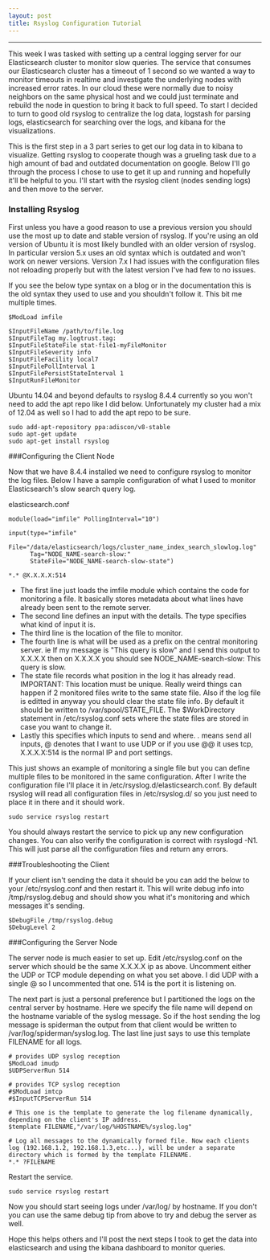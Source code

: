 ```yaml
---
layout: post
title: Rsyslog Configuration Tutorial
---
```

-----

This week I was tasked with setting up a central logging server for our Elasticsearch cluster to monitor slow queries. The service that consumes our Elasticsearch cluster has a timeout of 1 second so we wanted a way to monitor timeouts in realtime and investigate the underlying nodes with increased error rates. In our cloud these were normally due to noisy neighbors on the same physical host and we could just terminate and rebuild the node in question to bring it back to full speed. To start I decided to turn to good old rsyslog to centralize the log data, logstash for parsing logs, elasticsearch for searching over the logs, and kibana for the visualizations.

This is the first step in a 3 part series to get our log data in to kibana to visualize. Getting rsyslog to cooperate though was a grueling task due to a high amount of bad and outdated documentation on google. Below I'll go through the process I chose to use to get it up and running and hopefully it'll be helpful to you. I'll start with the rsyslog client (nodes sending logs) and then move to the server.

### Installing Rsyslog

First unless you have a good reason to use a previous version you should use the most up to date and stable version of rsyslog. If you're using an old version of Ubuntu it is most likely bundled with an older version of rsyslog. In particular version 5.x uses an old syntax which is outdated and won't work on newer versions. Version 7.x I had issues with the configuration files not reloading properly but with the latest version I've had few to no issues.

If you see the below type syntax on a blog or in the documentation this is the old syntax they used to use and you shouldn't follow it. This bit me multiple times.
```
$ModLoad imfile

$InputFileName /path/to/file.log
$InputFileTag my.logtrust.tag:
$InputFileStateFile stat-file1-myFileMonitor
$InputFileSeverity info
$InputFileFacility local7
$InputFilePollInterval 1
$InputFilePersistStateInterval 1
$InputRunFileMonitor
```

Ubuntu 14.04 and beyond defaults to rsyslog 8.4.4 currently so you won't need to add the apt repo like I did below. Unfortunately my cluster had a mix of 12.04 as well so I had to add the apt repo to be sure.

```
sudo add-apt-repository ppa:adiscon/v8-stable
sudo apt-get update
sudo apt-get install rsyslog
```

###Configuring the Client Node

Now that we have 8.4.4 installed we need to configure rsyslog to monitor the log files. Below I have a sample configuration of what I used to monitor Elasticsearch's slow search query log.

elasticsearch.conf
```
module(load="imfile" PollingInterval="10")

input(type="imfile"
      File="/data/elasticsearch/logs/cluster_name_index_search_slowlog.log"
      Tag="NODE_NAME-search-slow:"
      StateFile="NODE_NAME-search-slow-state")

*.* @X.X.X.X:514
```

* The first line just loads the imfile module which contains the code for monitoring a file. It basically stores metadata about what lines have already been sent to the remote server. 
* The second line defines an input with the details. The type specifies what kind of input it is.
* The third line is the location of the file to monitor. 
* The fourth line is what will be used as a prefix on the central monitoring server. ie If my message is "This query is slow" and I send this output to X.X.X.X then on X.X.X.X you should see NODE_NAME-search-slow: This query is slow.
* The state file records what position in the log it has already read. IMPORTANT: This location must be unique. Really weird things can happen if 2 monitored files write to the same state file. Also if the log file is editted in anyway you should clear the state file info. By default it should be written to /var/spool/STATE_FILE. The $WorkDirectory statement in /etc/rsyslog.conf sets where the state files are stored in case you want to change it.
* Lastly this specifies which inputs to send and where. *.* means send all inputs, @ denotes that I want to use UDP or if you use @@ it uses tcp, X.X.X.X:514 is the normal IP and port settings.

This just shows an example of monitoring a single file but you can define multiple files to be monitored in the same configuration. After I write the configuration file I'll place it in /etc/rsyslog.d/elasticsearch.conf. By default rsyslog will read all configuration files in /etc/rsyslog.d/ so you just need to place it in there and it should work. 

```
sudo service rsyslog restart
```
You should always restart the service to pick up any new configuration changes. You can also verify the configuration is correct with rsyslogd -N1. This will just parse all the configuration files and return any errors.

###Troubleshooting the Client

If your client isn't sending the data it should be you can add the below to your /etc/rsyslog.conf and then restart it. This will write debug info into /tmp/rsyslog.debug and should show you what it's monitoring and which messages it's sending.

```
$DebugFile /tmp/rsyslog.debug
$DebugLevel 2
```

###Configuring the Server Node

The server node is much easier to set up. Edit /etc/rsyslog.conf on the server which should be the same X.X.X.X ip as above. Uncomment either the UDP or TCP module depending on what you set above. I did UDP with a single @ so I uncommented that one. 514 is the port it is listening on. 

The next part is just a personal preference but I partitioned the logs on the central server by hostname. Here we specify the file name will depend on the hostname variable of the syslog message. So if the host sending the log message is spiderman the output from that client would be written to /var/log/spiderman/syslog.log. The last line just says to use this template FILENAME for all logs.

```
# provides UDP syslog reception
$ModLoad imudp
$UDPServerRun 514

# provides TCP syslog reception
#$ModLoad imtcp
#$InputTCPServerRun 514

# This one is the template to generate the log filename dynamically, depending on the client's IP address.
$template FILENAME,"/var/log/%HOSTNAME%/syslog.log"

# Log all messages to the dynamically formed file. Now each clients log (192.168.1.2, 192.168.1.3,etc...), will be under a separate directory which is formed by the template FILENAME.
*.* ?FILENAME
```

Restart the service.

```
sudo service rsyslog restart
```

Now you should start seeing logs under /var/log/ by hostname. If you don't you can use the same debug tip from above to try and debug the server as well.

Hope this helps others and I'll post the next steps I took to get the data into elasticsearch and using the kibana dashboard to monitor queries.